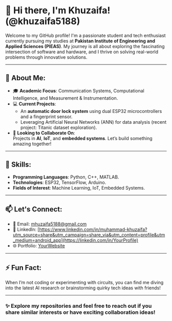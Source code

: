 # 👋 Hi there, I'm Khuzaifa! (@khuzaifa5188)

Welcome to my GitHub profile! I'm a passionate student and tech enthusiast currently pursuing my studies at **Pakistan Institute of Engineering and Applied Sciences (PIEAS)**. My journey is all about exploring the fascinating intersection of software and hardware, and I thrive on solving real-world problems through innovative solutions.

---

## 🌟 About Me:
- 🎓 **Academic Focus**: Communication Systems, Computational Intelligence, and Measurement & Instrumentation.
- 💻 **Current Projects**:  
  - An **automatic door lock system** using dual ESP32 microcontrollers and a fingerprint sensor.  
  - Leveraging Artificial Neural Networks (ANN) for data analysis (recent project: Titanic dataset exploration).
- 🤝 **Looking to Collaborate On**:  
  Projects in **AI**, **IoT**, and **embedded systems**. Let’s build something amazing together!  

---

## 🎯 Skills:
- **Programming Languages**: Python, C++, MATLAB.  
- **Technologies**: ESP32, TensorFlow, Arduino.  
- **Fields of Interest**: Machine Learning, IoT, Embedded Systems.

---

## 📫 Let's Connect:
- 📧 Email: [mhuzaifa5188@gmail.com](mailto:YourEmail@example.com)  
- 💼 LinkedIn: [https://www.linkedin.com/in/muhammad-khuzaifa?utm_source=share&utm_campaign=share_via&utm_content=profile&utm_medium=android_app](https://linkedin.com/in/YourProfile)  
- 🌐 Portfolio: [YourWebsite](https://yourportfolio.com)  

---

## ⚡ Fun Fact:
When I’m not coding or experimenting with circuits, you can find me diving into the latest AI research or brainstorming quirky tech ideas with friends!

---

### ✨ Explore my repositories and feel free to reach out if you share similar interests or have exciting collaboration ideas!
